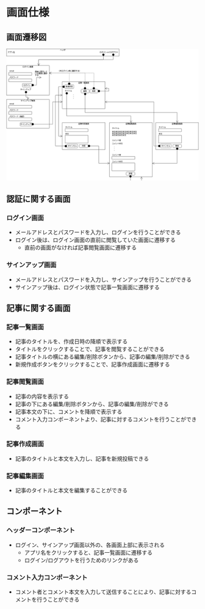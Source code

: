 # 画面仕様

## 画面遷移図
![画面遷移図](transition.png)

## 認証に関する画面
### ログイン画面
* メールアドレスとパスワードを入力し、ログインを行うことができる
* ログイン後は、ログイン画面の直前に閲覧していた画面に遷移する
  * 直前の画面がなければ記事閲覧画面に遷移する

### サインアップ画面
* メールアドレスとパスワードを入力し、サインアップを行うことができる
* サインアップ後は、ログイン状態で記事一覧画面に遷移する

## 記事に関する画面
### 記事一覧画面
* 記事のタイトルを、作成日時の降順で表示する
* タイトルをクリックすることで、記事を閲覧することができる
* 記事タイトルの横にある編集/削除ボタンから、記事の編集/削除ができる
* 新規作成ボタンをクリックすることで、記事作成画面に遷移する

### 記事閲覧画面
* 記事の内容を表示する
* 記事の下にある編集/削除ボタンから、記事の編集/削除ができる
* 記事本文の下に、コメントを降順で表示する
* コメント入力コンポーネントより、記事に対するコメントを行うことができる

### 記事作成画面
* 記事のタイトルと本文を入力し、記事を新規投稿できる

### 記事編集画面
* 記事のタイトルと本文を編集することができる

## コンポーネント
### ヘッダーコンポーネント
* ログイン、サインアップ画面以外の、各画面上部に表示される
  * アプリ名をクリックすると、記事一覧画面に遷移する
  * ログイン/ログアウトを行うためのリンクがある

### コメント入力コンポーネント
* コメント者とコメント本文を入力して送信することにより、記事に対するコメントを行うことができる
